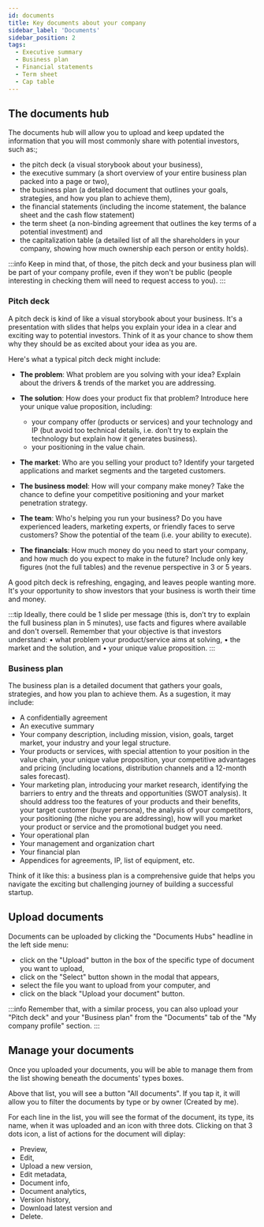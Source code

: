 ```yaml
---
id: documents
title: Key documents about your company
sidebar_label: 'Documents'
sidebar_position: 2
tags:
  - Executive summary
  - Business plan
  - Financial statements
  - Term sheet
  - Cap table
---
```


## The documents hub

The documents hub will allow you to upload and keep updated the information that you will most commonly share with potential investors, such as:;

- the pitch deck (a visual storybook about your business),
- the executive summary (a short overview of your entire business plan packed into a page or two),
- the business plan (a detailed document that outlines your goals, strategies, and how you plan to achieve them),
- the financial statements (including the income statement, the balance sheet and the cash flow statement)
- the term sheet (a non-binding agreement that outlines the key terms of a potential investment) and
- the capitalization table (a detailed list of all the shareholders in your company, showing how much ownership each person or entity holds).

:::info
Keep in mind that, of those, the pitch deck and your business plan will be part of your company profile, even if they won't be public (people interesting in checking them will need to request access to you).
:::

### Pitch deck

A pitch deck is kind of like a visual storybook about your business. It's a presentation with slides that helps you explain your idea in a clear and exciting way to potential investors. Think of it as your chance to show them why they should be as excited about your idea as you are.

Here's what a typical pitch deck might include:

- **The problem**: What problem are you solving with your idea? Explain about the drivers & trends of the market you are addressing.

- **The solution**: How does your product fix that problem? Introduce here your unique value proposition, including:

  - your company offer (products or services) and your technology and IP (but avoid too technical details, i.e. don’t try to explain the technology but explain how it generates business).
  - your positioning in the value chain.

- **The market**: Who are you selling your product to? Identify your targeted applications and market segments and the targeted customers.

- **The business model**: How will your company make money? Take the chance to define your competitive positioning and your market penetration strategy.

- **The team**: Who's helping you run your business? Do you have experienced leaders, marketing experts, or friendly faces to serve customers? Show the potential of the team (i.e. your ability to execute).

- **The financials**: How much money do you need to start your company, and how much do you expect to make in the future? Include only key figures (not the full tables) and the revenue perspective in 3 or 5 years.

A good pitch deck is refreshing, engaging, and leaves people wanting more. It's your opportunity to show investors that your business is worth their time and money.

:::tip
Ideally, there could be 1 slide per message (this is, don’t try to explain the full business plan in 5 minutes), use facts and figures where available and don't oversell. Remember that your objective is that investors understand:
• what problem your product/service aims at solving,
• the market and the solution, and
• your unique value proposition.
:::

### Business plan

The business plan is a detailed document that gathers your goals, strategies, and how you plan to achieve them. As a sugestion, it may include:

- A confidentially agreement
- An executive summary
- Your company description, including mission, vision, goals, target market, your industry and your legal structure.
- Your products or services, with special attention to your position in the value chain, your unique value proposition, your competitive advantages and pricing (including locations, distribution channels and a 12-month sales forecast).
- Your marketing plan, introducing your market research, identifying the barriers to entry and the threats and opportunities (SWOT analysis). It should address too the features of your products and their benefits, your target customer (buyer persona), the analysis of your competitors, your positioning (the niche you are addressing), how will you market your product or service and the promotional budget you need.
- Your operational plan
- Your management and organization chart
- Your financial plan
- Appendices for agreements, IP, list of equipment, etc.

Think of it like this: a business plan is a comprehensive guide that helps you navigate the exciting but challenging journey of building a successful startup.

## Upload documents

Documents can be uploaded by clicking the "Documents Hubs" headline in the left side menu:

- click on the "Upload" button in the box of the specific type of document you want to upload,
- click on the "Select" button shown in the modal that appears,
- select the file you want to upload from your computer, and
- click on the black "Upload your document" button.

:::info
Remember that, with a similar process, you can also upload your "Pitch deck" and your "Business plan" from the "Documents" tab of the "My company profile" section.
:::

## Manage your documents

Once you uploaded your documents, you will be able to manage them from the list showing beneath the documents' types boxes.

Above that list, you will see a button "All documents". If you tap it, it will allow you to filter the documents by type or by owner (Created by me).

For each line in the list, you will see the format of the document, its type, its name, when it was uploaded and an icon with three dots. Clicking on that 3 dots icon, a list of actions for the document will diplay:

- Preview,
- Edit,
- Upload a new version,
- Edit metadata,
- Document info,
- Document analytics,
- Version history,
- Download latest version and
- Delete.
